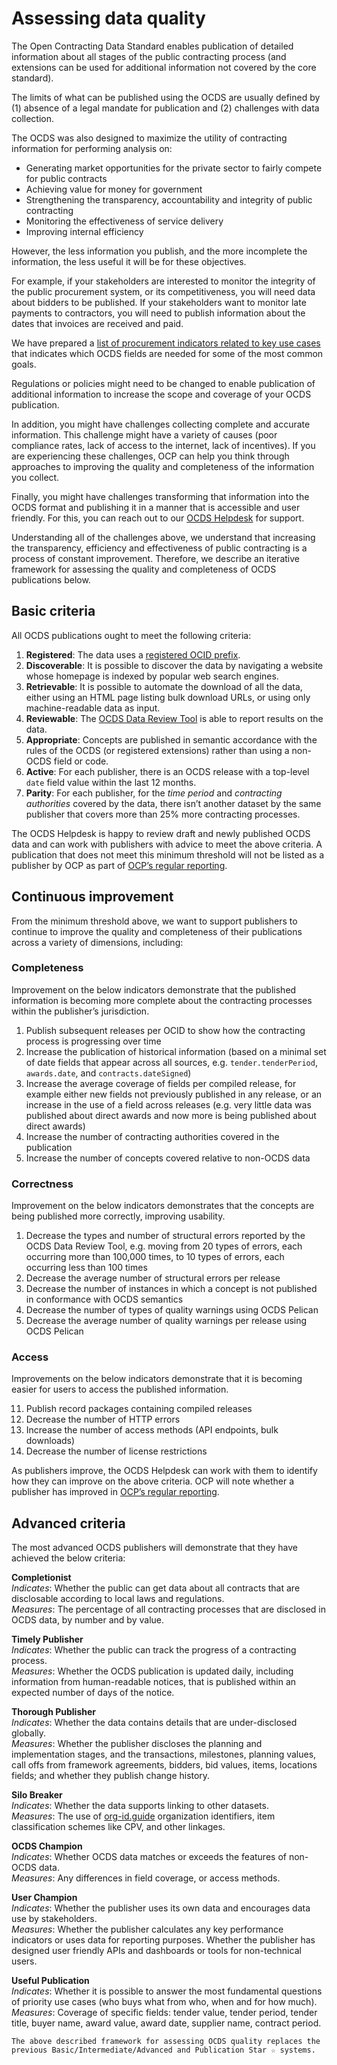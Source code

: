 # Assessing data quality

The Open Contracting Data Standard enables publication of detailed information about all stages of the public contracting process (and extensions can be used for additional information not covered by the core standard).

The limits of what can be published using the OCDS are usually defined by (1) absence of a legal mandate for publication and (2) challenges with data collection.

The OCDS was also designed to maximize the utility of contracting information for performing analysis on:

* Generating market opportunities for the private sector to fairly compete for public contracts 
* Achieving value for money for government
* Strengthening the transparency, accountability and integrity of public contracting
* Monitoring the effectiveness of service delivery
* Improving internal efficiency

However, the less information you publish, and the more incomplete the information, the less useful it will be for these objectives.

For example, if your stakeholders are interested to monitor the integrity of the public procurement system, or its competitiveness, you will need data about bidders to be published. If your stakeholders want to monitor late payments to contractors, you will need to publish information about the dates that invoices are received and paid.

We have prepared a [list of procurement indicators related to key use cases](http://bit.ly/UsingIt-indicators) that indicates which OCDS fields are needed for some of the most common goals.

Regulations or policies might need to be changed to enable publication of additional information to increase the scope and coverage of your OCDS publication.

In addition, you might have challenges collecting complete and accurate information. This challenge might have a variety of causes (poor compliance rates, lack of access to the internet, lack of incentives). If you are experiencing these challenges, OCP can help you think through approaches to improving the quality and completeness of the information you collect.

Finally, you might have challenges transforming that information into the OCDS format and publishing it in a manner that is accessible and user friendly. For this, you can reach out to our [OCDS Helpdesk](../../support/index) for support.

Understanding all of the challenges above, we understand that increasing the transparency, efficiency and effectiveness of public contracting is a process of constant improvement. Therefore, we describe an iterative framework for assessing the quality and completeness of OCDS publications below.

## Basic criteria

All OCDS publications ought to meet the following criteria:

1. **Registered**: The data uses a [registered OCID prefix](../../schema/identifiers.md#contracting-process-identifier-ocid).
1. **Discoverable**: It is possible to discover the data by navigating a website whose homepage is indexed by popular web search engines.
1. **Retrievable**: It is possible to automate the download of all the data, either using an HTML page listing bulk download URLs, or using only machine-readable data as input.
1. **Reviewable**: The [OCDS Data Review Tool](https://standard.open-contracting.org/review/) is able to report results on the data.
1. **Appropriate**: Concepts are published in semantic accordance with the rules of the OCDS (or registered extensions) rather than using a non-OCDS field or code.
1. **Active**: For each publisher, there is an OCDS release with a top-level `date` field value within the last 12 months.
1. **Parity**: For each publisher, for the _time period_ and _contracting authorities_ covered by the data, there isn’t another dataset by the same publisher that covers more than 25% more contracting processes.

The OCDS Helpdesk is happy to review draft and newly published OCDS data and can work with publishers with advice to meet the above criteria. A publication that does not meet this minimum threshold will not be listed as a publisher by OCP as part of [OCP’s regular reporting](https://www.open-contracting.org/why-open-contracting/learning/).

## Continuous improvement

From the minimum threshold above, we want to support publishers to continue to improve the quality and completeness of their publications across a variety of dimensions, including:

### Completeness

Improvement on the below indicators demonstrate that the published information is becoming more complete about the contracting processes within the publisher’s jurisdiction.

1. Publish subsequent releases per OCID to show how the contracting process is progressing over time
1. Increase the publication of historical information (based on a minimal set of date fields that appear across all sources, e.g. `tender.tenderPeriod`, `awards.date`, and `contracts.dateSigned`)
1. Increase the average coverage of fields per compiled release, for example either new fields not previously published in any release, or an increase in the use of a field across releases (e.g. very little data was published about direct awards and now more is being published about direct awards)
1. Increase the number of contracting authorities covered in the publication
1. Increase the number of concepts covered relative to non-OCDS data

### Correctness

Improvement on the below indicators demonstrates that the concepts are being published more correctly, improving usability.

1. Decrease the types and number of structural errors reported by the OCDS Data Review Tool, e.g. moving from 20 types of errors, each occurring more than 100,000 times, to 10 types of errors, each occurring less than 100 times
1. Decrease the average number of structural errors per release
1. Decrease the number of instances in which a concept is not published in conformance with OCDS semantics
1. Decrease the number of types of quality warnings using OCDS Pelican
1. Decrease the average number of quality warnings per release using OCDS Pelican

### Access

Improvements on the below indicators demonstrate that it is becoming easier for users to access the published information.

11. Publish record packages containing compiled releases
12. Decrease the number of HTTP errors
13. Increase the number of access methods (API endpoints, bulk downloads)
14. Decrease the number of license restrictions

As publishers improve, the OCDS Helpdesk can work with them to identify how they can improve on the above criteria. OCP will note whether a publisher has improved in [OCP’s regular reporting](https://www.open-contracting.org/why-open-contracting/learning/).

## Advanced criteria

The most advanced OCDS publishers will demonstrate that they have achieved the below criteria:

**Completionist**  
_Indicates_: Whether the public can get data about all contracts that are disclosable according to local laws and regulations.  
_Measures_: The percentage of all contracting processes that are disclosed in OCDS data, by number and by value.

**Timely Publisher**  
_Indicates_: Whether the public can track the progress of a contracting process.  
_Measures_: Whether the OCDS publication is updated daily, including information from human-readable notices, that is published within an expected number of days of the notice.

**Thorough Publisher**  
_Indicates_: Whether the data contains details that are under-disclosed globally.  
_Measures_: Whether the publisher discloses the planning and implementation stages, and the transactions, milestones, planning values, call offs from framework agreements, bidders, bid values, items, locations fields; and whether they publish change history.

**Silo Breaker**  
_Indicates_: Whether the data supports linking to other datasets.  
_Measures_: The use of [org-id.guide](http://org-id.guide) organization identifiers, item classification schemes like CPV, and other linkages.

**OCDS Champion**  
_Indicates_: Whether OCDS data matches or exceeds the features of non-OCDS data.  
_Measures_: Any differences in field coverage, or access methods.

**User Champion**  
_Indicates_: Whether the publisher uses its own data and encourages data use by stakeholders.  
_Measures_: Whether the publisher calculates any key performance indicators or uses data for reporting purposes. Whether the publisher has designed user friendly APIs and dashboards or tools for non-technical users.

**Useful Publication**  
_Indicates_: Whether it is possible to answer the most fundamental questions of priority use cases (who buys what from who, when and for how much).  
_Measures_: Coverage of specific fields: tender value, tender period, tender title, buyer name, award value, award date, supplier name, contract period.

```{note}
The above described framework for assessing OCDS quality replaces the previous Basic/Intermediate/Advanced and Publication Star ☆ systems.
```
